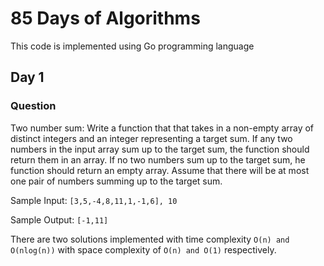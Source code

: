 # **85 Days of Algorithms**

This code is implemented using Go programming language

## Day 1

### Question
Two number sum:
Write a function that that takes in a non-empty array of distinct
integers and an integer representing a target sum. If any two numbers
in the input array sum up to the target sum, the function should return
them in an array. If no two numbers sum up to the target sum, he function should
return an empty array. Assume that there will be at most one pair of numbers
summing up to the target sum.

Sample Input: `[3,5,-4,8,11,1,-1,6], 10`

Sample Output: `[-1,11]`

There are two solutions implemented with time complexity `O(n) and O(nlog(n))` with
space complexity of `O(n) and O(1)` respectively.
